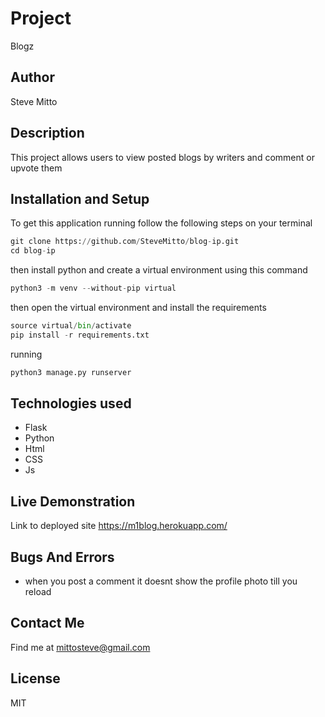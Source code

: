 # Project
Blogz

## Author
Steve Mitto

## Description
This project allows users to view posted blogs by writers and comment or upvote them

## Installation and Setup
To get this application running follow the following steps on your terminal

```python
git clone https://github.com/SteveMitto/blog-ip.git
cd blog-ip
```
then install python and create a virtual environment using this command

```python
python3 -m venv --without-pip virtual
```
then open the virtual environment and install the requirements
```python
source virtual/bin/activate
pip install -r requirements.txt
```
running
```python
python3 manage.py runserver
```

## Technologies used
* Flask
* Python
* Html
* CSS
* Js

## Live Demonstration
Link to deployed site https://m1blog.herokuapp.com/


## Bugs And Errors
* when you post a comment it doesnt show the profile photo till you reload


## Contact Me
Find me at mittosteve@gmail.com

## License
MIT
